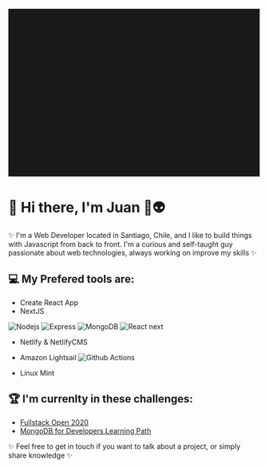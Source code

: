 ![Header](https://raw.githubusercontent.com/EntwistleOx/EntwistleOx/master/juan-8bit.gif)

# 👾 Hi there, I'm Juan 🖖👽

✨ I'm a Web Developer located in Santiago, Chile, and I like to build things with Javascript from back to front. I'm a curious and self-taught guy passionate about web technologies, always working on improve my skills ✨

## 💻 My Prefered tools are:

- Create React App
- NextJS


![Nodejs](https://img.shields.io/badge/-Nodejs-black?style=flat-square&logo=Node.js)
![Express](https://img.shields.io/badge/-Express?style=flat-square&logo=Express)
![MongoDB](https://img.shields.io/badge/-MongoDB-black?style=flat-square&logo=mongodb)
![React](https://img.shields.io/badge/-React-%23282C34?style=flat-square&logo=react)
next
- Netlify & NetlifyCMS
- Amazon Lightsail
![Github Actions](http://img.shields.io/badge/-Github%20Actions-2088FF?style=flat-square&logo=github-actions&logoColor=ffffff)

- Linux Mint


## 🏆 I'm currenlty in these challenges:

- [Fullstack Open 2020](https://fullstackopen.com/en/)
- [MongoDB for Developers Learning Path](https://university.mongodb.com/learning_paths/developer)

✨ Feel free to get in touch if you want to talk about a project, or simply share knowledge ✨
